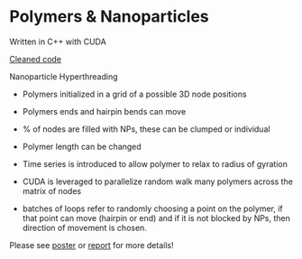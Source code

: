Polymers & Nanoparticles
=============
Written in C++ with CUDA

[Cleaned code](https://github.com/Mike-Stringer/Nanoparticles/blob/master/Nanoparticles/Nanoparticles/PolymerMain.cu)

Nanoparticle Hyperthreading

- Polymers initialized in a grid of a possible 3D node positions

- Polymers ends and hairpin bends can move

- % of nodes are filled with NPs, these can be clumped or individual

- Polymer length can be changed

- Time series is introduced to allow polymer to relax to radius of gyration

- CUDA is leveraged to parallelize random walk many polymers across the matrix of nodes

- batches of loops refer to randomly choosing a point on the polymer, if that point can move (hairpin or end) and if it is not blocked by NPs, then direction of movement is chosen.

Please see [poster](https://github.com/Mike-Stringer/Nanoparticles/blob/master/PolymerDynamicsPoster.pdf) or 
[report](https://github.com/Mike-Stringer/Nanoparticles/blob/master/PolymerDynamics_2014_MichaelStringer.pdf) for more details!   
	  
	  
